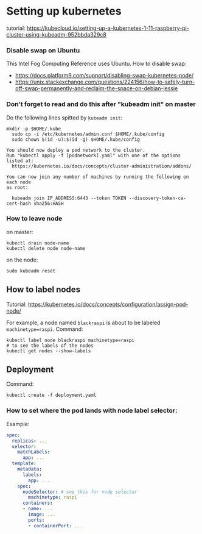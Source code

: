 # Setting up kubernetes
tutorial: https://kubecloud.io/setting-up-a-kubernetes-1-11-raspberry-pi-cluster-using-kubeadm-952bbda329c8

### Disable swap on Ubuntu
This Intel Fog Computing Reference uses Ubuntu.
How to disable swap: 
- https://docs.platform9.com/support/disabling-swap-kubernetes-node/ 
- https://unix.stackexchange.com/questions/224156/how-to-safely-turn-off-swap-permanently-and-reclaim-the-space-on-debian-jessie

### Don't forget to read and do this after "kubeadm init" on master

Do the following lines spitted by `kubeadm init`:
```
mkdir -p $HOME/.kube
  sudo cp -i /etc/kubernetes/admin.conf $HOME/.kube/config
  sudo chown $(id -u):$(id -g) $HOME/.kube/config

You should now deploy a pod network to the cluster.
Run "kubectl apply -f [podnetwork].yaml" with one of the options listed at:
  https://kubernetes.io/docs/concepts/cluster-administration/addons/

You can now join any number of machines by running the following on each node
as root:

  kubeadm join IP_ADDRESS:6443 --token TOKEN --discovery-token-ca-cert-hash sha256:HASH
```

### How to leave node
on master:
```
kubectl drain node-name
kubectl delete node node-name
```
on the node:
```
sudo kubeadm reset
```

## How to label nodes
Tutorial: https://kubernetes.io/docs/concepts/configuration/assign-pod-node/

For example, a node named `blackraspi` is about to be labeled `machinetype=raspi`. Command:
```
kubectl label node blackraspi machinetype=raspi
# to see the labels of the nodes
kubectl get nodes --show-labels
```

## Deployment
Command:
```
kubectl create -f deployment.yaml
```
### How to set where the pod lands with node label selector:
Example:
```yaml
spec:
  replicas: ...
  selector:
    matchLabels:
      app: ...
  template:
    metadata:
      labels:
        app: ...
    spec:
      nodeSelector: # see this for node selector
        machinetype: raspi
      containers:
      - name: ...
        image: ...
        ports:
        - containerPort: ...
```

